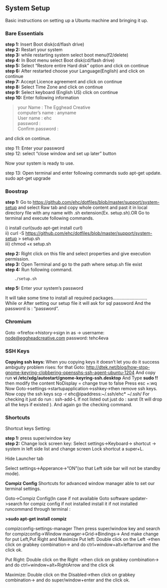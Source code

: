 ## System Setup
Basic instructions on setting up a Ubuntu machine and bringing it up.

### Bare Essentials


**step 1:** Insert Boot disk(cd/flash drive)       
**step 2:** Restart your system       
**step 3:** while restarting system select boot menu(f2/delete)       
**step 4:** In Boot menu select Boot disk(cd/flash drive)      
**step 5:** Select “Restore entire Hard disk” option and click on continue          
**step 6:** After restarted choose your Language(English) and click on continue        
**step 7:** Accept Licence agreement and click on continue      
**step 8:** Select Time Zone and click on continue      
**step 9:** Select keyboard (English US) click on continue   
**step 10:** Enter following information 
                          
> your Name              : The Egghead Creative   
computer’s name	        : anyname                                 
User name		: ehc                                        
password		:                            
Confirm password	: 
                                  
and click on continue.

step 11: Enter your password                                            
step 12: select “close window and set up later” button

Now your system is ready to use.

step 13: Open terminal and enter following commands
		sudo apt-get update.
		sudo apt-get upgrade

### Boostrap
**step 1:**  Go to https://github.com/ehc/dotfiles/blob/master/support/system-setup and select Raw tab and copy whole content and past it in local directory file with any name with .sh extension(Ex. setup.sh).OR 
Go to terminal and execute following commands.

i) install curl(sudo apt-get install curl)    
ii) curl -S https://github.com/ehc/dotfiles/blob/master/support/system-setup > setup.sh                
iii) chmod +x setup.sh


**step 2:** Right click on this file and select properties and give execution permission.   
**step 3:** Open Terminal and go to the path where setup.sh file exist   
**step 4:** Run following command. 
  
		./setup.sh 
   
**step 5:** Enter your system’s password

It will take some time to install all required packages………………………  
While or After setting our setup file it will ask for sql password And the password is : “password”.

### Chromium
Goto ->firefox->history->sign in as -> 	username: node@eggheadcreative.com 
 	password: tehc4eva

### SSH Keys

**Copying ssh keys:**
When you copying keys it doesn’t let you do it success ambiguity problem rises: for that 
Goto: http://dtek.net/blog/how-stop-gnome-keyring-clobbering-opensshs-ssh-agent-ubuntu-1204
And copy run **vi /etc/xdg/autostart/gnome-keyring-ssh.desktop**
And Type **sudo !!**  then modify the content  NoDisplay  = change true to false 
Press esc +:wq
Now Goto->settings->startupapplication->sshkey->then remove ssh keys.
Now copy the ssh keys 
scp -r ehc@ipaddress:~/.ssh/ehc*  ~/.ssh/
For checking it just do run :   ssh-add-L 
If not listed out just do :	sarst (It will drop all the keys if existed ).  And again  go the  checking command.

### Shortcuts

Shortcut keys Setting:

**step 1:** press super/window key   
**step 2:** Change lock screen key: Select settings->Keyboard-> shortcut -> system in left side list and change screen Lock shortcut a super+L.

Hide Launcher tab
 
Select settings->Apperance->”ON”(so that Left side bar will not be standby mode).



**Compiz Config** 
Shortcuts for advanced window manager able to set our terminal settings.

Goto->Compiz Config(In case if not available Goto software updater->search for compiz config if not installed install it if not installed runcommand through terminal : 

   **>sudo apt-get install compiz** 

compizconfig-settings-manager 
Then press super/window key and search for 
 compizconfig->Window manager->Grid->Bindings->  And make change for put Left,Put Right and Maximize
Put left: Double click on the <Control><Primary><Alt><Super>Left ->then click on grabkey combination-> and do ctrl+window+alt+leftarrow and the click ok.

Put Right: Double click on the <Control><Primary><Alt><Super>Right ->then click on grabkey combination-> and do ctrl+window+alt+RightArrow and the click ok

Maximize: Double click on the Disabled->then click on grabkey combination-> and do super/window+enter and the click ok.

